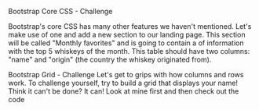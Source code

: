 Bootstrap Core CSS - Challenge



Bootstrap's core CSS has many other features we haven't mentioned. 
Let's make use of one and add a new section to our landing page. 
This section will be called "Monthly favorites" and is going to 
contain a <table> of information with the top 5 whiskeys of the month.
This table should have two columns: "name" and "origin" 
(the country the whiskey originated from).



Bootstrap Grid - Challenge
Let's get to grips with how columns and rows work. 
To challenge yourself, try to build a grid that displays your name! 
Think it can't be done? It can! Look at mine first and 
then check out the code